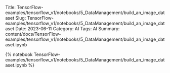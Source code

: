 Title: TensorFlow-examples/tensorflow_v1/notebooks/5_DataManagement/build_an_image_dataset
Slug: TensorFlow-examples/tensorflow_v1/notebooks/5_DataManagement/build_an_image_dataset
Date: 2023-06-11
Category: AI
Tags: AI
Summary: content/docs/TensorFlow-examples/tensorflow_v1/notebooks/5_DataManagement/build_an_image_dataset.ipynb

{% notebook TensorFlow-examples/tensorflow_v1/notebooks/5_DataManagement/build_an_image_dataset.ipynb %}